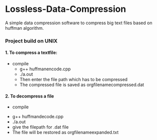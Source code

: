 # Lossless-Data-Compression
A simple data compression software to compress big text files based on huffman algorithm.
### Project build on UNIX
#### 1. To compress a textfile:
- compile
  * g++ huffmanencode.cpp
  * ./a.out
  * Then enter the file path which has to be compressed
  * The compressed file is saved as orgfilenamecompressed.dat
#### 2. To decompress a file
- compile
 * g++ huffmandecode.cpp
 * ./a.out
 * give the filepath for .dat file
 * The file will be restored as orgfilenameexpanded.txt
